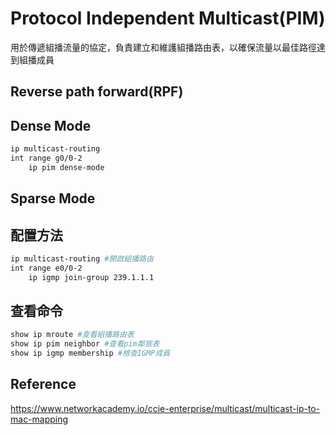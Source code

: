 # Protocol Independent Multicast(PIM) #

用於傳遞組播流量的協定，負責建立和維護組播路由表，以確保流量以最佳路徑達到組播成員


## Reverse path forward(RPF) ##



## Dense Mode ##


```bash
ip multicast-routing 
int range g0/0-2
    ip pim dense-mode 
```

## Sparse Mode ##



## 配置方法 ##

```bash
ip multicast-routing #開啟組播路由
int range e0/0-2
    ip igmp join-group 239.1.1.1
```

## 查看命令 ##

```bash
show ip mroute #查看組播路由表
show ip pim neighbor #查看pim鄰居表
show ip igmp membership #檢查IGMP成員
```

## Reference ##

https://www.networkacademy.io/ccie-enterprise/multicast/multicast-ip-to-mac-mapping